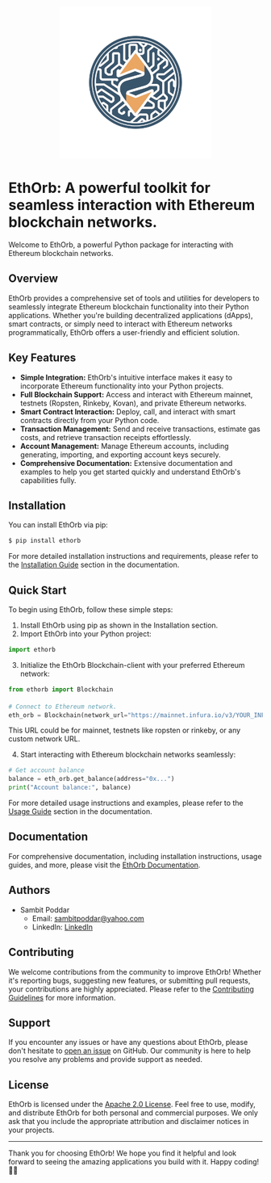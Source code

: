 <center><img src="https://github.com/sambitpoddar/ethorb/blob/main/ethorblogo.png" alt="EthOrb Logo" width="300"/></center>

# EthOrb: A powerful toolkit for seamless interaction with Ethereum blockchain networks.

Welcome to EthOrb, a powerful Python package for interacting with Ethereum blockchain networks.

## Overview

EthOrb provides a comprehensive set of tools and utilities for developers to seamlessly integrate Ethereum blockchain functionality into their Python applications. Whether you're building decentralized applications (dApps), smart contracts, or simply need to interact with Ethereum networks programmatically, EthOrb offers a user-friendly and efficient solution.

## Key Features

- **Simple Integration:** EthOrb's intuitive interface makes it easy to incorporate Ethereum functionality into your Python projects.
- **Full Blockchain Support:** Access and interact with Ethereum mainnet, testnets (Ropsten, Rinkeby, Kovan), and private Ethereum networks.
- **Smart Contract Interaction:** Deploy, call, and interact with smart contracts directly from your Python code.
- **Transaction Management:** Send and receive transactions, estimate gas costs, and retrieve transaction receipts effortlessly.
- **Account Management:** Manage Ethereum accounts, including generating, importing, and exporting account keys securely.
- **Comprehensive Documentation:** Extensive documentation and examples to help you get started quickly and understand EthOrb's capabilities fully.

## Installation

You can install EthOrb via pip:

```bash
$ pip install ethorb
```

For more detailed installation instructions and requirements, please refer to the [Installation Guide](docs/installation.md) section in the documentation.

## Quick Start

To begin using EthOrb, follow these simple steps:

1. Install EthOrb using pip as shown in the Installation section.
2. Import EthOrb into your Python project:

```python
import ethorb
```

3. Initialize the EthOrb Blockchain-client with your preferred Ethereum network:

```python
from ethorb import Blockchain

# Connect to Ethereum network.
eth_orb = Blockchain(network_url="https://mainnet.infura.io/v3/YOUR_INFURA_PROJECT_ID")

```

This URL could be for mainnet, testnets like ropsten or rinkeby, or any custom network URL.


4. Start interacting with Ethereum blockchain networks seamlessly:

```python
# Get account balance
balance = eth_orb.get_balance(address="0x...")
print("Account balance:", balance)
```

For more detailed usage instructions and examples, please refer to the [Usage Guide](#usage-guide) section in the documentation.

## Documentation

For comprehensive documentation, including installation instructions, usage guides, and more, please visit the [EthOrb Documentation](readme.md).

## Authors

- Sambit Poddar
  - Email: sambitpoddar@yahoo.com
  - LinkedIn: [LinkedIn](https://www.linkedin.com/in/sambitpoddar)

## Contributing

We welcome contributions from the community to improve EthOrb! Whether it's reporting bugs, suggesting new features, or submitting pull requests, your contributions are highly appreciated. Please refer to the [Contributing Guidelines](CONTRIBUTING.md) for more information.

## Support

If you encounter any issues or have any questions about EthOrb, please don't hesitate to [open an issue](https://github.com/sambitpoddar/ethorb/issues) on GitHub. Our community is here to help you resolve any problems and provide support as needed.

## License

EthOrb is licensed under the [Apache 2.0 License](LICENSE). Feel free to use, modify, and distribute EthOrb for both personal and commercial purposes. We only ask that you include the appropriate attribution and disclaimer notices in your projects.

---

Thank you for choosing EthOrb! We hope you find it helpful and look forward to seeing the amazing applications you build with it. Happy coding! 🚀🌐
